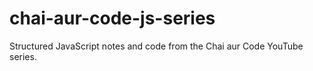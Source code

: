 # chai-aur-code-js-series
Structured JavaScript notes and code from the Chai aur Code YouTube series.
